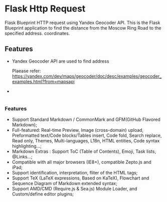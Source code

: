 # Flask Http Request
Flask Blueprint HTTP request using Yandex Geocoder API. This is the Flask Blueprint application to find the distance from the Moscow Ring Road to the specified address. 
coordinates. 

## Features
- Yandex Geocoder API are used to find address 

  Plaease refer: 
  https://yandex.com/dev/maps/geocoder/doc/desc/examples/geocoder_examples.html?from=mapsapi
- 

```

```

### Features

- Support Standard Markdown / CommonMark and GFM(GitHub Flavored Markdown);
- Full-featured: Real-time Preview, Image (cross-domain) upload, Preformatted text/Code blocks/Tables insert, Code fold, Search replace, Read only, Themes, Multi-languages, L18n, HTML entities, Code syntax highlighting...;
- Markdown Extras : Support ToC (Table of Contents), Emoji, Task lists, @Links...;
- Compatible with all major browsers (IE8+), compatible Zepto.js and iPad;
- Support identification, interpretation, fliter of the HTML tags;
- Support TeX (LaTeX expressions, Based on KaTeX), Flowchart and Sequence Diagram of Markdown extended syntax;
- Support AMD/CMD (Require.js & Sea.js) Module Loader, and Custom/define editor plugins;
